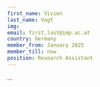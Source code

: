 ```yaml
---
first_name: Vivien  
last_name: Vogt
img: 
email: first.last@imp.ac.at
country: Germany
member_from: January 2025
member_till: now
position: Research Assistant
---
```

...
